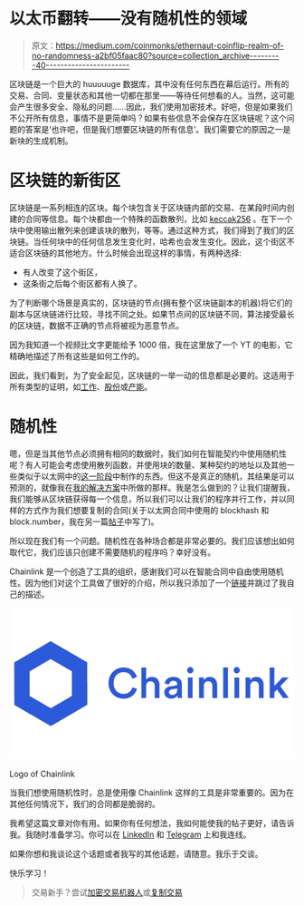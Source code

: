# 以太币翻转——没有随机性的领域

> 原文：<https://medium.com/coinmonks/ethernaut-coinflip-realm-of-no-randomness-a2bf05faac80?source=collection_archive---------40----------------------->

区块链是一个巨大的 huuuuuge 数据库，其中没有任何东西在幕后运行。所有的交易、合同、变量状态和其他一切都在那里——等待任何想看的人。当然，这可能会产生很多安全、隐私的问题……因此，我们使用加密技术。好吧，但是如果我们不公开所有信息，事情不是更简单吗？如果有些信息不会保存在区块链呢？这个问题的答案是‘也许吧，但是我们想要区块链的所有信息’。我们需要它的原因之一是新块的生成机制。

# 区块链的新街区

区块链是一系列相连的区块。每个块包含关于区块链内部的交易、在某段时间内创建的合同等信息。每个块都由一个特殊的函数散列，比如 [keccak256](https://ethereum.stackexchange.com/questions/11572/how-does-the-keccak256-hash-function-work) 。在下一个块中使用输出散列来创建该块的散列，等等。通过这种方式，我们得到了我们的区块链。当任何块中的任何信息发生变化时，哈希也会发生变化。因此，这个街区不适合区块链的其他地方。什么时候会出现这样的事情，有两种选择:

*   有人改变了这个街区，
*   这条街之后每个街区都有人换了。

为了判断哪个场景是真实的，区块链的节点(拥有整个区块链副本的机器)将它们的副本与区块链进行比较，寻找不同之处。如果节点间的区块链不同，算法接受最长的区块链，数据不正确的节点将被视为恶意节点。

因为我知道一个视频比文字更能给予 1000 倍，我在这里放了一个 YT 的电影，它精确地描述了所有这些是如何工作的。

因此，我们看到，为了安全起见，区块链的一举一动的信息都是必要的。这适用于所有类型的证明，如[工作](https://www.investopedia.com/terms/p/proof-work.asp)、[股份](https://www.forbes.com/advisor/ca/investing/cryptocurrency/proof-of-stake/)或[产能](https://www.investopedia.com/terms/p/proof-capacity-cryptocurrency.asp)。

# 随机性

嗯，但是当其他节点必须拥有相同的数据时，我们如何在智能契约中使用随机性呢？有人可能会考虑使用散列函数，并使用块的数量、某种契约的地址以及其他一些类似于以太网中的[这一阶段](https://ethernaut.openzeppelin.com/level/0x4dF32584890A0026e56f7535d0f2C6486753624f)中制作的东西。但这不是真正的随机，其结果是可以预测的，就像我在[我的解决方案](https://github.com/eszymi/Ethernaut)中所做的那样。我是怎么做到的？让我们提醒我，我们能够从区块链获得每一个信息，所以我们可以让我们的程序并行工作，并以同样的方式作为我们想要复制的合同(关于以太网合同中使用的 blockhash 和 block.number，我在另一篇[帖子](/@eszymi/ethernaut-telephone-who-are-there-a2a24c65a129)中写了)。

所以现在我们有一个问题。随机性在各种场合都是非常必要的。我们应该想出如何取代它，我们应该只创建不需要随机的程序吗？幸好没有。

Chainlink 是一个创造了工具的组织，感谢我们可以在智能合同中自由使用随机性。因为他们对这个工具做了很好的介绍，所以我只添加了一个[链接](https://docs.chain.link/docs/vrf/v2/introduction/)并跳过了我自己的描述。

![](img/00f50176a5b295dc6b383e31bf562732.png)

Logo of Chainlink

当我们想使用随机性时，总是使用像 Chainlink 这样的工具是非常重要的。因为在其他任何情况下，我们的合同都是脆弱的。

我希望这篇文章对你有用。如果你有任何想法，我如何能使我的帖子更好，请告诉我。我随时准备学习。你可以在 [LinkedIn](https://pl.linkedin.com/in/szymon-skrzy%C5%84ski-881462214) 和 [Telegram](https://t.me/eszymi) 上和我连线。

如果你想和我谈论这个话题或者我写的其他话题，请随意。我乐于交谈。

快乐学习！

> 交易新手？尝试[加密交易机器人](/coinmonks/crypto-trading-bot-c2ffce8acb2a)或[复制交易](/coinmonks/top-10-crypto-copy-trading-platforms-for-beginners-d0c37c7d698c)